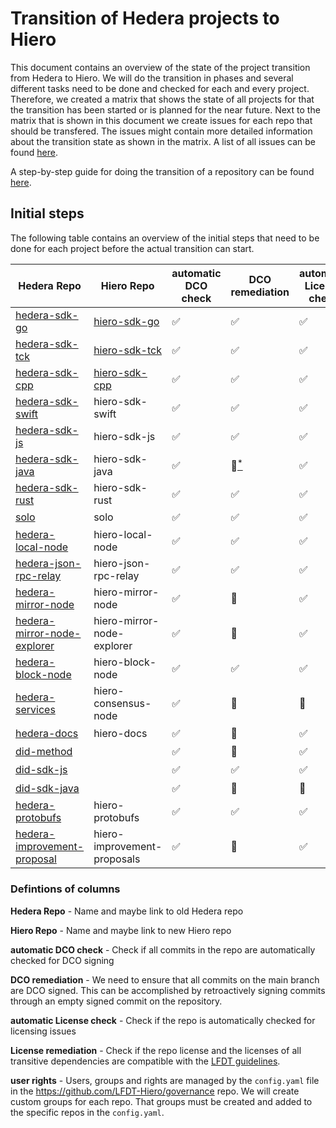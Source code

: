 # Transition of Hedera projects to Hiero

This document contains an overview of the state of the project transition from Hedera to Hiero.
We will do the transition in phases and several different tasks need to be done and checked for each and every project.
Therefore, we created a matrix that shows the state of all projects for that the transition has been started or is planned for the near future.
Next to the matrix that is shown in this document we create issues for each repo that should be transfered.
The issues might contain more detailed information about the transition state as shown in the matrix.
A list of all issues can be found [here](https://github.com/LFDT-Hiero/tsc/issues/5).

A step-by-step guide for doing the transition of a repository can be found [here](https://github.com/hiero-ledger/hiero/blob/main/hashgraph-transfer.md).

## Initial steps

The following table contains an overview of the initial steps that need to be done for each project before the actual transition can start.

| Hedera Repo                        | Hiero Repo                        | automatic DCO check | DCO remediation           | automatic License check    | License remediation        | user rights        | transfered |
| ---------------------------------- | --------------------------------- | ------------------- | ------------------------- | -------------------------- | -------------------------- | ------------------ | ---------- |
| [hedera-sdk-go](https://github.com/hashgraph/hedera-sdk-go)               | [hiero-sdk-go](https://github.com/hiero-ledger/hiero-sdk-go)               | :white_check_mark:  | :white_check_mark:        | :white_check_mark:         | :white_check_mark:         | :white_check_mark: | :tada: |
| [hedera-sdk-tck](https://github.com/hashgraph/hedera-sdk-tck)              | [hiero-sdk-tck](https://github.com/hiero-ledger/hiero-sdk-tck)              | :white_check_mark:  | :white_check_mark:        | :white_check_mark:         | :white_check_mark:         | :white_check_mark: | :tada: |
| [hedera-sdk-cpp](https://github.com/hashgraph/hedera-sdk-cpp)              | [hiero-sdk-cpp](https://github.com/hiero-ledger/hiero-sdk-cpp)              | :white_check_mark:  | :white_check_mark:        | :white_check_mark:         | :white_check_mark:         | :white_check_mark: |  :tada: |
| [hedera-sdk-swift](https://github.com/hashgraph/hedera-sdk-swift)            | hiero-sdk-swift                   | :white_check_mark:  | :white_check_mark:        | :white_check_mark:         | :red_circle:[<sup>*</sup>](https://github.com/hiero-ledger/tsc/issues/29) | :white_check_mark: | |
| [hedera-sdk-js](https://github.com/hashgraph/hedera-sdk-js)               | hiero-sdk-js                      | :white_check_mark:  | :white_check_mark:        | :white_check_mark:         | :white_check_mark:         | :white_check_mark: | |
| [hedera-sdk-java](https://github.com/hashgraph/hedera-sdk-java)             | hiero-sdk-java                    | :white_check_mark:  | :construction:[<sup>*</sup>](https://github.com/hiero-ledger/tsc/issues/83)              | :white_check_mark:         | :white_check_mark:         | :white_check_mark: | |
| [hedera-sdk-rust](https://github.com/hashgraph/hedera-sdk-rust)             | hiero-sdk-rust                    | :white_check_mark:  | :white_check_mark:        | :white_check_mark:         | :construction:             | :white_check_mark: | |
| [solo](https://github.com/hashgraph/solo)                        | solo                              | :white_check_mark:  | :white_check_mark:        | :white_check_mark:         | :white_check_mark:         | :construction:[<sup>*</sup>](https://github.com/hiero-ledger/tsc/issues/44) | |
| [hedera-local-node](https://github.com/hashgraph/hedera-local-node)           | hiero-local-node                  | :white_check_mark:  | :white_check_mark:        | :white_check_mark:         | :white_check_mark:         | :white_check_mark: | |
| [hedera-json-rpc-relay](https://github.com/hashgraph/hedera-json-rpc-relay)       | hiero-json-rpc-relay              | :white_check_mark:  | :white_check_mark:        | :white_check_mark:         | :red_circle:[<sup>*</sup>](https://github.com/hiero-ledger/tsc/issues/78) | :construction:[<sup>*</sup>](https://github.com/hiero-ledger/tsc/issues/43) | |
| [hedera-mirror-node](https://github.com/hashgraph/hedera-mirror-node)          | hiero-mirror-node                 | :white_check_mark:  | :red_circle:              | :white_check_mark:         | :red_circle:[<sup>*</sup>](https://github.com/hiero-ledger/tsc/issues/79) | :white_check_mark: | |
| [hedera-mirror-node-explorer](https://github.com/hashgraph/hedera-mirror-node-explorer) | hiero-mirror-node-explorer        | :white_check_mark:  | :red_circle:              | :white_check_mark:         | :red_circle:[<sup>*</sup>](https://github.com/hiero-ledger/tsc/issues/31) | :construction:[<sup>*</sup>](https://github.com/hiero-ledger/tsc/issues/54) | |
| [hedera-block-node](https://github.com/hashgraph/hedera-block-node)           | hiero-block-node                  | :white_check_mark:  | :white_check_mark:        | :white_check_mark:         | :construction:             | :white_check_mark: | |
| [hedera-services](https://github.com/hashgraph/hedera-services)             | hiero-consensus-node              | :white_check_mark:  | :red_circle:              | :construction:             | :construction:             | :construction:[<sup>*</sup>](https://github.com/hiero-ledger/tsc/issues/48) | |
| [hedera-docs](https://github.com/hashgraph/hedera-docs)                 | hiero-docs                        | :white_check_mark:  | :red_circle:              | :white_check_mark:         | :white_check_mark:         | :construction:[<sup>*</sup>](https://github.com/hiero-ledger/tsc/issues/47) | |
| [did-method](https://github.com/hashgraph/did-method)                  |                                   | :white_check_mark:  | :red_circle:              | :white_check_mark:         | :white_check_mark:         | :construction:[<sup>*</sup>](https://github.com/hiero-ledger/tsc/issues/46) | |
| [did-sdk-js](https://github.com/hashgraph/did-sdk-js)                  |                                   | :white_check_mark:  | :white_check_mark:        | :white_check_mark:         | :white_check_mark:         | :construction:[<sup>*</sup>](https://github.com/hiero-ledger/tsc/issues/42) | |
| [did-sdk-java](https://github.com/hashgraph/did-sdk-java)                |                                   | :white_check_mark:  | :red_circle:              | :construction:             | :construction:             | :construction:[<sup>*</sup>](https://github.com/hiero-ledger/tsc/issues/45) | |
| [hedera-protobufs](https://github.com/hashgraph/hedera-protobufs)            | hiero-protobufs                   | :white_check_mark:  | :white_check_mark:        | :white_check_mark:         | :white_check_mark:         | :construction:[<sup>*</sup>](https://github.com/hiero-ledger/tsc/issues/77) |  |
| [hedera-improvement-proposal](https://github.com/hashgraph/hedera-improvement-proposal) | hiero-improvement-proposals       | :white_check_mark:  | :red_circle:              | :white_check_mark:         | :red_circle:[<sup>*</sup>](https://github.com/hiero-ledger/tsc/issues/80) | :construction:[<sup>*</sup>](https://github.com/hiero-ledger/tsc/issues/40) | |

### Defintions of columns

**Hedera Repo** - Name and maybe link to old Hedera repo

**Hiero Repo** - Name and maybe link to new Hiero repo

**automatic DCO check** - Check if all commits in the repo are automatically checked for DCO signing

**DCO remediation** - We need to ensure that all commits on the main branch are DCO signed. This can be accomplished by retroactively signing commits through an empty signed commit on the repository.

**automatic License check** - Check if the repo is automatically checked for licensing issues

**License remediation** - Check if the repo license and the licenses of all transitive dependencies are compatible with the [LFDT guidelines](https://lf-decentralized-trust.github.io/governance/governing-documents/allowed-third-party-licenses.html).

**user rights** - Users, groups and rights are managed by the `config.yaml` file in the https://github.com/LFDT-Hiero/governance repo. We will create custom groups for each repo. That groups must be created and added to the specific repos in the `config.yaml`.
